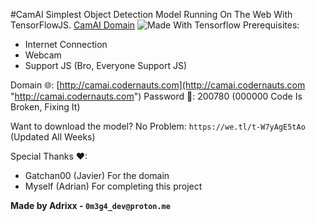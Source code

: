 #CamAI
Simplest Object Detection Model Running On The Web With TensorFlowJS. [CamAI Domain](http://camai.codernauts.com "CamAI Domain")
![Made With Tensorflow](https://www.tensorflow.org/images/tf_logo_horizontal.png "Made With Tensorflow")
Prerequisites:
- Internet Connection
- Webcam
- Support JS (Bro, Everyone Support JS)

Domain 🌐: [http://camai.codernauts.com](http://camai.codernauts.com "http://camai.codernauts.com")
Password 🔑: 200780 (000000 Code Is Broken, Fixing It)

Want to download the model? No Problem:
`https://we.tl/t-W7yAgE5tAo` (Updated All Weeks)

Special Thanks ♥:
- Gatchan00 (Javier) For the domain
- Myself (Adrian) For completing this project

**Made by Adrixx - `0m3g4_dev@proton.me`**
